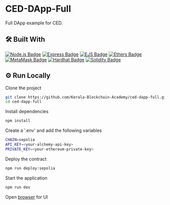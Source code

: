 # CED-DApp-Full

Full DApp example for CED.

## 🛠 Built With

[![Node.js Badge](https://img.shields.io/badge/Node.js-393?logo=nodedotjs&logoColor=fff&style=for-the-badge)](https://nodejs.org/en/)
[![Express Badge](https://img.shields.io/badge/Express-000?logo=express&logoColor=fff&style=for-the-badge)](https://expressjs.com/)
[![EJS Badge](https://img.shields.io/badge/EJS-B4CA65?logo=ejs&logoColor=fff&style=for-the-badge)](https://ejs.co/)
[![Ethers Badge](https://img.shields.io/badge/Ethers-3C3C3D?logo=ethereum&logoColor=fff&style=for-the-badge)](https://docs.ethers.org/v6/)
[![MetaMask Badge](https://img.shields.io/badge/MetaMask-3C3C3D?logo=ethereum&logoColor=fff&style=for-the-badge)](https://metamask.io/)
[![Hardhat Badge](https://img.shields.io/badge/Hardhat-3C3C3D?logo=ethereum&logoColor=fff&style=for-the-badge)](https://hardhat.org/)
[![Solidity Badge](https://img.shields.io/badge/Solidity-363636?logo=solidity&logoColor=fff&style=for-the-badge)](https://soliditylang.org/)

## ⚙️ Run Locally

Clone the project

```bash
git clone https://github.com/Kerala-Blockchain-Academy/ced-dapp-full.git
cd ced-dapp-full
```

Install dependencies

```bash
npm install
```

Create a '.env' and add the following variables

```bash
CHAIN=sepolia
API_KEY=<your-alchemy-api-key>
PRIVATE_KEY=<your-ethereum-private-key>
```

Deploy the contract

```bash
npm run deploy:sepolia
```

Start the application

```bash
npm run dev
```

Open [browser](http://127.0.0.1:8080) for UI

